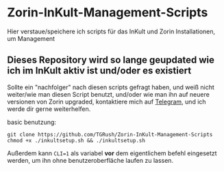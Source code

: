 # Zorin-InKult-Management-Scripts
Hier verstaue/speichere ich scripts für das InKult und Zorin Installationen, um Management 

## Dieses Repository wird so lange geupdated wie ich im InKult aktiv ist und/oder es existiert
Sollte ein "nachfolger" nach diesen scripts gefragt haben, und weiß nicht weiter/wie man diesen Script benutzt, und/oder wie man ihn auf neuere versionen von Zorin upgraded, kontaktiere mich auf [Telegram](https://telegram.dog/HowToRush), und ich werde dir gerne weiterhelfen.

basic benutzung:

```
git clone https://github.com/TGRush/Zorin-InKult-Management-Scripts
chmod +x ./inkultsetup.sh && ./inkultsetup.sh
```
Außerdem kann `CLI=1` als variabel **vor** dem eigentlichem befehl eingesetzt werden, um ihn ohne benutzeroberfläche laufen zu lassen.
